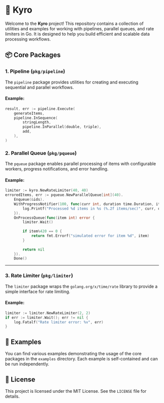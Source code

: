 # 🚀 Kyro

Welcome to the **Kyro** project! This repository contains a collection of utilities and examples for working with pipelines, parallel queues, and rate limiters in Go. It is designed to help you build efficient and scalable data processing workflows.

## 📦 Core Packages

### 1. **Pipeline** (`pkg/pipeline`)

The `pipeline` package provides utilities for creating and executing sequential and parallel workflows.

#### Example:

```go
result, err := pipeline.Execute(
    generateItems,
    pipeline.InSequence(
        stringLength,
        pipeline.InParallel(double, triple),
        add,
    ),
)
```

### 2. **Parallel Queue** (`pkg/pqueue`)

The `pqueue` package enables parallel processing of items with configurable workers, progress notifications, and error handling.

#### Example:

```go
limiter := kyro.NewRateLimiter(40, 40)
erroredItems, err := pqueue.NewParallelQueue[int](40).
    Enqueue(&ids).
    WithProgressNotifier(100, func(curr int, duration time.Duration, itemsPerSecond float64) {
        log.Printf("Processed %d items in %s (%.2f items/sec)", curr, duration, itemsPerSecond)
    }).
    OnProcessQueue(func(item int) error {
        limiter.Wait()
        
        if item%420 == 0 {
            return fmt.Errorf("simulated error for item %d", item)
        }
        
        return nil
    }).
    Done()
```

---

### 3. **Rate Limiter** (`pkg/limiter`)

The `limiter` package wraps the `golang.org/x/time/rate` library to provide a simple interface for rate limiting.

#### Example:

```go
limiter := limiter.NewRateLimiter(2, 2)
if err := limiter.Wait(); err != nil {
    log.Fatalf("Rate limiter error: %v", err)
}
```

## 🧪 Examples

You can find various examples demonstrating the usage of the core packages in the `examples` directory. Each example is self-contained and can be run independently.

## 📄 License

This project is licensed under the MIT License. See the `LICENSE` file for details.
